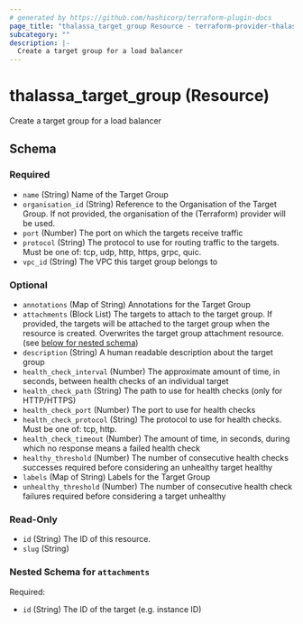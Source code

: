 ```yaml
---
# generated by https://github.com/hashicorp/terraform-plugin-docs
page_title: "thalassa_target_group Resource - terraform-provider-thalassa"
subcategory: ""
description: |-
  Create a target group for a load balancer
---
```


# thalassa_target_group (Resource)

Create a target group for a load balancer



<!-- schema generated by tfplugindocs -->
## Schema

### Required

- `name` (String) Name of the Target Group
- `organisation_id` (String) Reference to the Organisation of the Target Group. If not provided, the organisation of the (Terraform) provider will be used.
- `port` (Number) The port on which the targets receive traffic
- `protocol` (String) The protocol to use for routing traffic to the targets. Must be one of: tcp, udp, http, https, grpc, quic.
- `vpc_id` (String) The VPC this target group belongs to

### Optional

- `annotations` (Map of String) Annotations for the Target Group
- `attachments` (Block List) The targets to attach to the target group. If provided, the targets will be attached to the target group when the resource is created. Overwrites the target group attachment resource. (see [below for nested schema](#nestedblock--attachments))
- `description` (String) A human readable description about the target group
- `health_check_interval` (Number) The approximate amount of time, in seconds, between health checks of an individual target
- `health_check_path` (String) The path to use for health checks (only for HTTP/HTTPS)
- `health_check_port` (Number) The port to use for health checks
- `health_check_protocol` (String) The protocol to use for health checks. Must be one of: tcp, http.
- `health_check_timeout` (Number) The amount of time, in seconds, during which no response means a failed health check
- `healthy_threshold` (Number) The number of consecutive health checks successes required before considering an unhealthy target healthy
- `labels` (Map of String) Labels for the Target Group
- `unhealthy_threshold` (Number) The number of consecutive health check failures required before considering a target unhealthy

### Read-Only

- `id` (String) The ID of this resource.
- `slug` (String)

<a id="nestedblock--attachments"></a>
### Nested Schema for `attachments`

Required:

- `id` (String) The ID of the target (e.g. instance ID)
